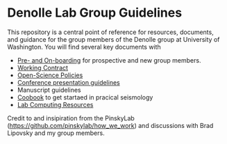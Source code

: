 # Denolle Lab Group Guidelines


This repository is a central point of reference for resources, documents, and guidance for the group members of the Denolle group at University of Washington. You will find several key documents with 

- [Pre- and On-boarding](onboarding.md) for prospective and new group members.
- [Working Contract](Work_contract.md)
- [Open-Science Policies](open-science.md)
- [Conference presentation guidelines](presentation-guidelines.md)
- Manuscript guidelines
- [Coobook](cookbook.md) to get startaed in pracical seismology
- [Lab Computing Resources](https://docs.google.com/document/d/1Fyvhlu571cTs91fy183zgDI97wUhUUbc0XKLYOJtmPY/edit#)



Credit to and insipiration from the PinskyLab (https://github.com/pinskylab/how_we_work) and discussions with Brad Lipovsky and my group members.

